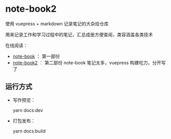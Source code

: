 # note-book2
使用 vuepress + markdown 记录笔记的大杂烩仓库

用来记录工作和学习过程中的笔记，汇总成册方便查阅，类容涵盖各类技术

在线阅读：

- [note-book](https://zq99299.github.io/note-book/) ： 第一部份
- [note-book2](https://zq99299.github.io/note-book2/) ： 第二部份
  note-book 笔记太多，vuepress 构建吃力，分开写了

## 运行方式

- 写作预览：

  yarn docs:dev
- 打包发布：

  yarn docs:build
